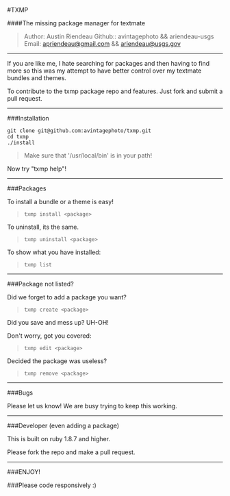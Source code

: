 #TXMP

####The missing package manager for textmate

>Author: 
>	Austin Riendeau 
>	Github:: avintagephoto && ariendeau-usgs
>	Email: apriendeau@gmail.com && ariendeau@usgs.gov

-------------------------------------------------------------------

If you are like me, I hate searching for packages and then having to find more
so this was my attempt to have better control over my textmate bundles and themes.

To contribute to the txmp package repo and features. Just fork and submit a pull request.

--------------------------------------------------------------------


###Installation

```shell
git clone git@github.com:avintagephoto/txmp.git
cd txmp
./install
```
> Make sure that '/usr/local/bin' is in your path!

Now try "txmp help"! 

---------------------------------------------------------------------

###Packages

To install a bundle or a theme is easy!
>```shell
> txmp install <package>
>```	

To uninstall, its the same.
>```shell
>txmp uninstall <package>
>```

To show what you have installed:
>```shell
>txmp list
>```
---------------------------------------------------------------------

###Package not listed?

Did we forget to add a package you want?
>```shell
>txmp create <package>
>```

Did you save and mess up? UH-OH! 

Don't worry, got you covered:
>```shell
>txmp edit <package>
>```

Decided the package was useless?
>```shell
>txmp remove <package>
>```
-------------------------------------------------------------------


###Bugs

Please let us know! We are busy trying to keep this working.

-------------------------------------------------------------------

###Developer (even adding a package)

This is built on ruby 1.8.7 and higher.

Please fork the repo and make a pull request.

-------------------------------------------------------------------

###ENJOY!

###Please code responsively :)